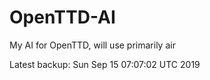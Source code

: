 # OpenTTD-AI
My AI for OpenTTD, will use primarily air

Latest backup: Sun Sep 15 07:07:02 UTC 2019
